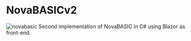 # NovaBASICv2
![novabasic](https://github.com/StynVanDeHaterd/NovaBASIC/assets/9077578/80dc5727-aeb1-4a8d-b800-6cc74a2b202f)
Second implementation of NovaBASIC in C# using Blazor as front-end.
